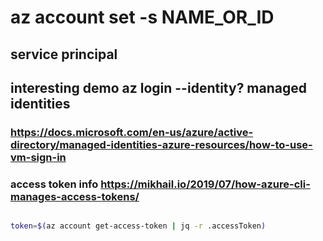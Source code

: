 # az account set -s NAME_OR_ID

## service principal

##  interesting demo az login --identity? managed identities
### https://docs.microsoft.com/en-us/azure/active-directory/managed-identities-azure-resources/how-to-use-vm-sign-in

### access token info https://mikhail.io/2019/07/how-azure-cli-manages-access-tokens/


```bash

token=$(az account get-access-token | jq -r .accessToken)

```